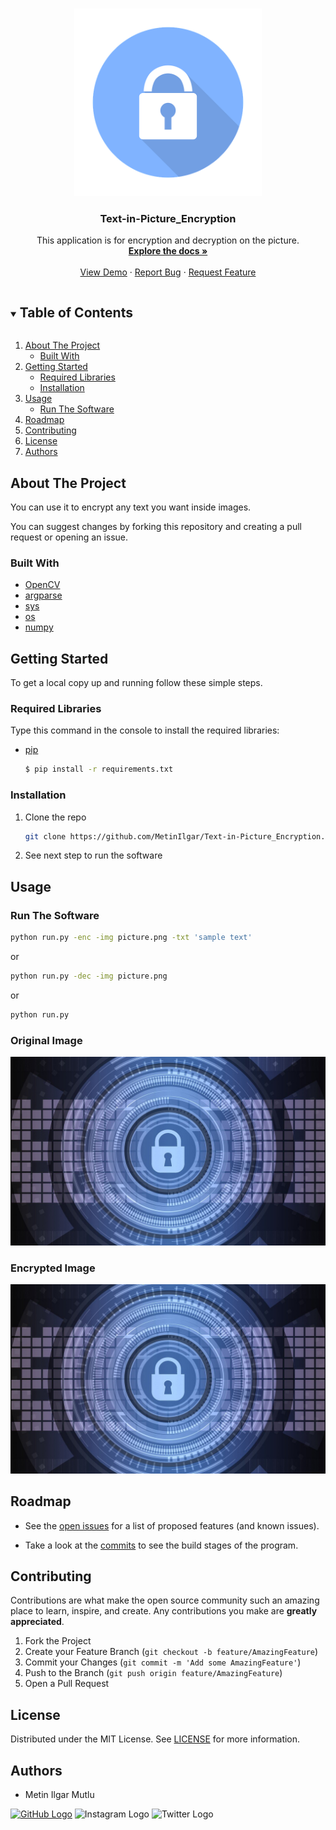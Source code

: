 <!-- PROJECT LOGO -->
<br />
<p align="center">
  <a href="https://github.com/MetinIlgar/">
    <img src="/Images/icon.png" alt="Logo" width="300px">
  </a>

  <h3 align="center">Text-in-Picture_Encryption</h3>

  <p align="center">
    This application is for encryption and decryption on the picture.
    <br />
    <a href="https://github.com/MetinIlgar/Text-in-Picture_Encryption"><strong>Explore the docs »</strong></a>
    <br />
    <br />
    <a href="https://github.com/MetinIlgar/Text-in-Picture_Encryption">View Demo</a>
    ·
    <a href="https://github.com/MetinIlgar/Text-in-Picture_Encryption/issues">Report Bug</a>
    ·
    <a href="https://github.com/MetinIlgar/Text-in-Picture_Encryption/issues">Request Feature</a>
  </p>
</p>


<!-- TABLE OF CONTENTS -->
<details open="open">
	<summary><h2 style="display: inline-block">Table of Contents</h2></summary>
	<ol>
		<li>
			<a href="#about-the-project">About The Project</a>
			<ul>
				<li><a href="#built-with">Built With</a></li>
			</ul>
		</li>
		<li>
			<a href="#getting-started">Getting Started</a>
			<ul>
				<li><a href="#required-libraries">Required Libraries</a></li>
				<li><a href="#installation">Installation</a></li>
			</ul>
		</li>
		<li>
			<a href="#usage">Usage</a>
			<ul>
				<li><a href="#run-the-software">Run The Software</a></li>
			</ul>
		</li>
		<li><a href="#roadmap">Roadmap</a></li>
		<li><a href="#contributing">Contributing</a></li>
		<li><a href="#license">License</a></li>
		<li><a href="#authors">Authors</a></li>
	</ol>
</details>

<!-- ABOUT THE PROJECT -->
## About The Project

You can use it to encrypt any text you want inside images. 

You can suggest changes by forking this repository and creating a pull request or opening an issue.

### Built With

* [OpenCV](https://opencv.org/)
* [argparse](https://docs.python.org/3/library/argparse.html)
* [sys](https://docs.python.org/3/library/sys.html)
* [os](https://docs.python.org/3/library/os.html)
* [numpy](https://numpy.org/)

<!-- GETTING STARTED -->
## Getting Started

To get a local copy up and running follow these simple steps.

### Required Libraries

Type this command in the console to install the required libraries:
* [pip](https://pypi.org/project/pip/)
  ```sh
  $ pip install -r requirements.txt
  ```

### Installation

1. Clone the repo
   ```sh
   git clone https://github.com/MetinIlgar/Text-in-Picture_Encryption.git
   ```
2. See next step to run the software

<!-- USAGE EXAMPLES -->
## Usage

### Run The Software
   ```sh
   python run.py -enc -img picture.png -txt 'sample text'
   ```
   or
   ```sh
   python run.py -dec -img picture.png
   ```
   or
   ```sh
   python run.py
   ```

### Original Image
![Original Picture](/Images/sample.jpg/)

### Encrypted Image
![Image encrypted with Version 0.2](/Images/EncryptionImage%20v0.2.png/)





<!-- ROADMAP -->
## Roadmap

* See the [open issues](https://github.com/MetinIlgar/Text-in-Picture_Encryption/issues) for a list of proposed features (and known issues).

* Take a look at the [commits](https://github.com/MetinIlgar/Text-in-Picture_Encryption/commits/main) to see the build stages of the program.


<!-- CONTRIBUTING -->
## Contributing

Contributions are what make the open source community such an amazing place to learn, inspire, and create. Any contributions you make are **greatly appreciated**.

1. Fork the Project
2. Create your Feature Branch (`git checkout -b feature/AmazingFeature`)
3. Commit your Changes (`git commit -m 'Add some AmazingFeature'`)
4. Push to the Branch (`git push origin feature/AmazingFeature`)
5. Open a Pull Request


<!-- LICENSE -->
## License

Distributed under the MIT License. See [LICENSE](https://github.com/MetinIlgar/Text-in-Picture_Encryption/blob/main/LICENSE) for more information.


<!-- CONTACT -->
## Authors

* Metin Ilgar Mutlu

[![GitHub Logo](https://img.shields.io/badge/GitHub-100000?style=for-the-badge&logo=github&logoColor=white)](https://github.com/MetinIlgar)
![Instagram Logo](https://img.shields.io/badge/Instagram-E4405F?style=for-the-badge&logo=instagram&logoColor=white) 
![Twitter Logo](https://img.shields.io/badge/Twitter-1DA1F2?style=for-the-badge&logo=twitter&logoColor=white) 
